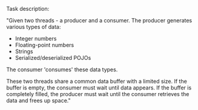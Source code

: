 Task description:

"Given two threads - a producer and a consumer. The producer generates various types of data:

- Integer numbers
- Floating-point numbers
- Strings
- Serialized/deserialized POJOs

The consumer 'consumes' these data types.

These two threads share a common data buffer with a limited size. If the buffer is empty, the consumer must wait until data appears. If the buffer is completely filled, the producer must wait until the consumer retrieves the data and frees up space."